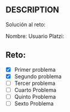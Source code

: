 ## DESCRIPTION

Solución al reto:

Nombre:
Usuario Platzi:

## Reto:

- [X] Primer problema
- [X] Segundo problema
- [ ] Tercer problema
- [ ] Cuarto Problema
- [ ] Quinto Problema
- [ ] Sexto Problema
